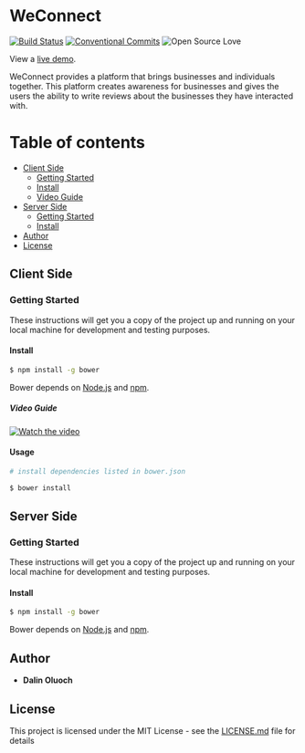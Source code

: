 # WeConnect
[![Build Status](https://travis-ci.org/dcDalin/WeConnect.svg?branch=master)](https://travis-ci.org/dcDalin/WeConnect) [![Conventional Commits](https://img.shields.io/badge/Conventional%20Commits-1.0.0-yellow.svg)](https://conventionalcommits.org) ![Open Source Love](https://badges.frapsoft.com/os/mit/mit.svg?v=102)

View a [live demo](https://dcdalin.github.io/WeConnect/).

WeConnect provides a platform that brings businesses and individuals together. This platform creates awareness for businesses and gives the users the ability to write reviews about the businesses they have interacted with.  

Table of contents
=================

<!--ts-->
   * [Client Side](#client-side)
      * [Getting Started](#stdin)
      * [Install](#local-files)
      * [Video Guide](#remote-files)
   * [Server Side](#server-side)
        * [Getting Started](#stdin)
        * [Install](#local-files)
   * [Author](#author)
   * [License](#license)

<!--te-->

## Client Side
### Getting Started

These instructions will get you a copy of the project up and running on your local machine for development and testing purposes. 

#### Install


```sh
$ npm install -g bower
```

Bower depends on [Node.js](http://nodejs.org/) and [npm](http://npmjs.org/).

##### Video Guide
[![Watch the video](https://raw.github.com/GabLeRoux/WebMole/master/ressources/WebMole_Youtube_Video.png)](https://www.youtube.com/watch?v=7jy5d27jmrY)
#### Usage

```sh
# install dependencies listed in bower.json

$ bower install
```

## Server Side
### Getting Started

These instructions will get you a copy of the project up and running on your local machine for development and testing purposes. 

#### Install


```sh
$ npm install -g bower
```

Bower depends on [Node.js](http://nodejs.org/) and [npm](http://npmjs.org/).

## Author

* **Dalin Oluoch** 

## License

This project is licensed under the MIT License - see the [LICENSE.md](LICENSE.md) file for details